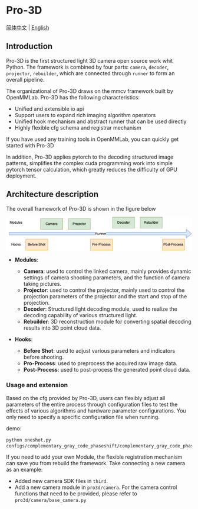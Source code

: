 <!--
 * @Author: chenyue93 chenyue21@jd.com
 * @Date: 2022-11-07 10:48:05
 * @LastEditors: chenyue93 chenyue21@jd.com
 * @LastEditTime: 2022-11-07 15:01:53
 * @FilePath: /Pro-3D/README_EN.md
 * @Description: 
 * 
 * Copyright (c) 2022 by chenyue93 chenyue21@jd.com, All Rights Reserved. 
-->
# Pro-3D

[简体中文](https://github.com/Chen94yue/Pro-3D/blob/main/README.md) | [English](https://github.com/Chen94yue/Pro-3D/blob/main/README_EN.md)

## Introduction

Pro-3D is the first structured light 3D camera open source work whit Python. The framework is combined by four parts: `camera`, `decoder`, `projector`, `rebuilder`, which are connected through `runner` to form an overall pipeline.

The organizational of Pro-3D draws on the mmcv framework built by OpenMMLab. Pro-3D has the following characteristics:
- Unified and extensible io api
- Support users to expand rich imaging algorithm operators
- Unified hook mechanism and abstract runner that can be used directly
- Highly flexible cfg schema and registrar mechanism

If you have used any training tools in OpenMMLab, you can quickly get started with Pro-3D

In addition, Pro-3D applies pytorch to the decoding structured image patterns, simplifies the complex cuda programming work into simple pytorch tensor calculation, which greatly reduces the difficulty of GPU deployment.

## Architecture description

The overall framework of Pro-3D is shown in the figure below

![Pro-3D Architecture](https://github.com/Chen94yue/Pro-3D/blob/main/docs/imgs/pro3d.png?raw=true)

- **Modules**:
  - **Camera**: used to control the linked camera, mainly provides dynamic settings of camera shooting parameters, and the function of camera taking pictures.
  - **Projector**: used to control the projector, mainly used to control the projection parameters of the projector and the start and stop of the projection.
  - **Decoder**: Structured light decoding module, used to realize the decoding capability of various structured light.
  - **Rebuilder**: 3D reconstruction module for converting spatial decoding results into 3D point cloud data.

- **Hooks**:
  - **Before Shot**: used to adjust various parameters and indicators before shooting.
  - **Pro-Process**: used to preprocess the acquired raw image data.
  - **Post-Process**: used to post-process the generated point cloud data.

### Usage and extension

Based on the cfg provided by Pro-3D, users can flexibly adjust all parameters of the entire process through configuration files to test the effects of various algorithms and hardware parameter configurations. You only need to specify a specific configuration file when running.

demo:
```shell
python oneshot.py configs/complementary_gray_code_phaseshift/complementary_gray_code_phaseshift_period10.py
````

If you need to add your own Module, the flexible registration mechanism can save you from rebuild the framework. Take connecting a new camera as an example:

- Added new camera SDK files in `third`.
- Add a new camera module in `pro3d/camera`. For the camera control functions that need to be provided, please refer to `pro3d/camera/base_camera.py`